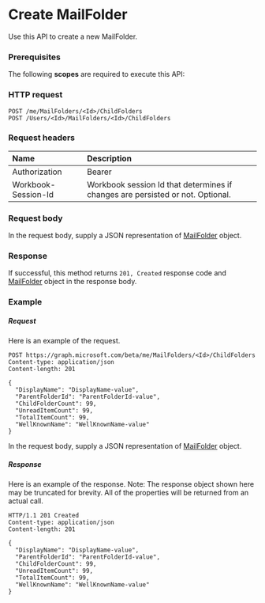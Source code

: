 # Create MailFolder

Use this API to create a new MailFolder.
### Prerequisites
The following **scopes** are required to execute this API: 
### HTTP request
<!-- { "blockType": "ignored" } -->
```http
POST /me/MailFolders/<Id>/ChildFolders
POST /Users/<Id>/MailFolders/<Id>/ChildFolders

```
### Request headers
| Name       | Description|
|:---------------|:----------|
| Authorization  | Bearer <code>|
| Workbook-Session-Id  | Workbook session Id that determines if changes are persisted or not. Optional.|

### Request body
In the request body, supply a JSON representation of [MailFolder](../resources/mailfolder.md) object.


### Response
If successful, this method returns `201, Created` response code and [MailFolder](../resources/mailfolder.md) object in the response body.

### Example
##### Request
Here is an example of the request.
<!-- {
  "blockType": "request",
  "name": "create_mailfolder_from_mailfolder"
}-->
```http
POST https://graph.microsoft.com/beta/me/MailFolders/<Id>/ChildFolders
Content-type: application/json
Content-length: 201

{
  "DisplayName": "DisplayName-value",
  "ParentFolderId": "ParentFolderId-value",
  "ChildFolderCount": 99,
  "UnreadItemCount": 99,
  "TotalItemCount": 99,
  "WellKnownName": "WellKnownName-value"
}
```
In the request body, supply a JSON representation of [MailFolder](../resources/mailfolder.md) object.
##### Response
Here is an example of the response. Note: The response object shown here may be truncated for brevity. All of the properties will be returned from an actual call.
<!-- {
  "blockType": "response",
  "truncated": true,
  "@odata.type": "microsoft.graph.MailFolder"
} -->
```http
HTTP/1.1 201 Created
Content-type: application/json
Content-length: 201

{
  "DisplayName": "DisplayName-value",
  "ParentFolderId": "ParentFolderId-value",
  "ChildFolderCount": 99,
  "UnreadItemCount": 99,
  "TotalItemCount": 99,
  "WellKnownName": "WellKnownName-value"
}
```

<!-- uuid: 8fcb5dbc-d5aa-4681-8e31-b001d5168d79
2015-10-25 14:57:30 UTC -->
<!-- {
  "type": "#page.annotation",
  "description": "Create MailFolder",
  "keywords": "",
  "section": "documentation",
  "tocPath": ""
}-->